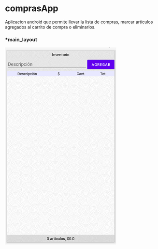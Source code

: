 # comprasApp
Aplicacion android que permite llevar la lista de compras, marcar artículos agregados al carrito de compra o eliminarlos.


### *main_layout
![compras](./screenshot20230124.png)